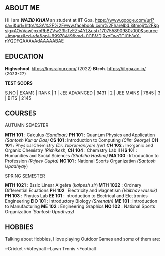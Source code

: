 ## **ABOUT ME**

Hi I am ***WAZID KHAN*** an  student at IIT Goa.
https://www.google.com/url?sa=i&url=https%3A%2F%2Fwww.facebook.com%2Fharelbd.Bitmoji%2F&psig=AOvVaw0pxbRbBZVw23IoTzEZs4YL&ust=1707558909807000&source=images&cd=vfe&opi=89978449&ved=0CBMQjRxqFwoTCICb3eX-nYQDFQAAAAAdAAAAABAE

## **EDUCATION**

**Highschool**. https://kpsraipur.com/ (2022)
**Btech**. https://iitgoa.ac.in/ (2023-27)

 **TEST SCORS**

S.NO | EXAMS  | RANK  |
1 | JEE ADVANCED | 9431  |
2 | JEE MAINS | 7845 |
3 | BITS | 2145 |

## ****COURSES****
AUTUMN SEMESTER

**MTH 101** : Calculus *(Sandipan)*
**PH 101**   : Quantum Physics and Application *(Santosh Kumar Das)*
**CS 101**  : Introduction to Computing *(Clint George)*
**CH 101** : Physical Chemistry *(Dr. Subramaniyam Iyer)*
**CH 102** : Inorganic and Organic Chemistry *(Rishikesh)*
**CH 104** : Chemistry Lab II 
**HS 101** :  Humanities and Social Sciences *(Shabiha Hashmi)*
**MA 100** : Introduction to Profession *(Rajeev Gupta)*
**NO 101** : National Sports Organization *(Santosh Upadhyay*)
 
SPRING SEMESTER

**MTH 1021** : Basic Linear Algebra (*kalpesh sir*) 
**MTH 1022** : Ordinary Differential Equations 
**PH 102** : Electricity and Magnetism *(Vaibhav wasnik)*
**PH 103** : Physics Lab 
**EE 101**  : Introduction to Electrical and Electronics Engineering
**BIO 101** : Introductory Biology *(Sreenath)* 
**ME 101** : Introduction to Manufacturing 
**ME 102** : Engineering Graphics 
**NO 102** : National Sports Organization *(Santosh Upadhyay)*

## **HOBBIES**
Talking about Hobbies, I love playing Outdoor  Games and some of them     are:

~Cricket
~Volleyball
~Lawn Tennis
~Football

